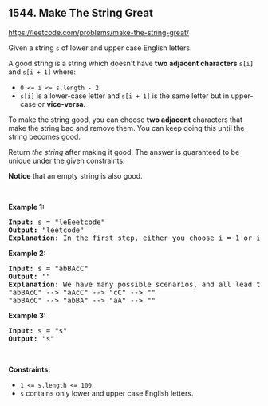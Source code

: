 ## 1544. Make The String Great

<https://leetcode.com/problems/make-the-string-great/>

<div class="elfjS" data-track-load="description_content"><p>Given a string <code>s</code> of lower and upper case English letters.</p>

<p>A good string is a string which doesn't have <strong>two adjacent characters</strong> <code>s[i]</code> and <code>s[i + 1]</code> where:</p>

<ul>
 <li><code>0 &lt;= i &lt;= s.length - 2</code></li>
 <li><code>s[i]</code> is a lower-case letter and <code>s[i + 1]</code> is the same letter but in upper-case or <strong>vice-versa</strong>.</li>
</ul>

<p>To make the string good, you can choose <strong>two adjacent</strong> characters that make the string bad and remove them. You can keep doing this until the string becomes good.</p>

<p>Return <em>the string</em> after making it good. The answer is guaranteed to be unique under the given constraints.</p>

<p><strong>Notice</strong> that an empty string is also good.</p>

<p>&nbsp;</p>
<p><strong class="example">Example 1:</strong></p>

<pre><strong>Input:</strong> s = "leEeetcode"
<strong>Output:</strong> "leetcode"
<strong>Explanation:</strong> In the first step, either you choose i = 1 or i = 2, both will result "leEeetcode" to be reduced to "leetcode".
</pre>

<p><strong class="example">Example 2:</strong></p>

<pre><strong>Input:</strong> s = "abBAcC"
<strong>Output:</strong> ""
<strong>Explanation:</strong> We have many possible scenarios, and all lead to the same answer. For example:
"abBAcC" --&gt; "aAcC" --&gt; "cC" --&gt; ""
"abBAcC" --&gt; "abBA" --&gt; "aA" --&gt; ""
</pre>

<p><strong class="example">Example 3:</strong></p>

<pre><strong>Input:</strong> s = "s"
<strong>Output:</strong> "s"
</pre>

<p>&nbsp;</p>
<p><strong>Constraints:</strong></p>

<ul>
 <li><code>1 &lt;= s.length &lt;= 100</code></li>
 <li><code>s</code> contains only lower and upper case English letters.</li>
</ul>
</div>
